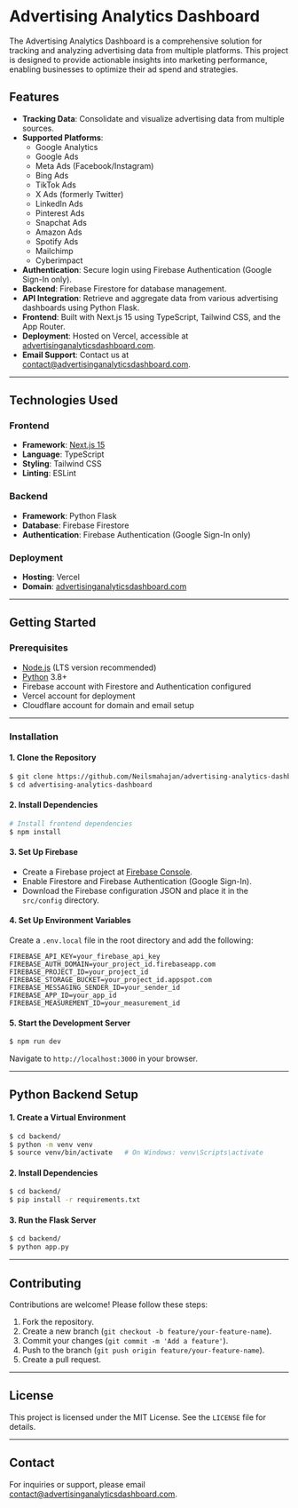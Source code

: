 # Advertising Analytics Dashboard

The Advertising Analytics Dashboard is a comprehensive solution for tracking and analyzing advertising data from multiple platforms. This project is designed to provide actionable insights into marketing performance, enabling businesses to optimize their ad spend and strategies. 

## Features

- **Tracking Data**: Consolidate and visualize advertising data from multiple sources.
- **Supported Platforms**:
  - Google Analytics
  - Google Ads
  - Meta Ads (Facebook/Instagram)
  - Bing Ads
  - TikTok Ads
  - X Ads (formerly Twitter)
  - LinkedIn Ads
  - Pinterest Ads
  - Snapchat Ads
  - Amazon Ads
  - Spotify Ads
  - Mailchimp
  - Cyberimpact
- **Authentication**: Secure login using Firebase Authentication (Google Sign-In only).
- **Backend**: Firebase Firestore for database management.
- **API Integration**: Retrieve and aggregate data from various advertising dashboards using Python Flask.
- **Frontend**: Built with Next.js 15 using TypeScript, Tailwind CSS, and the App Router.
- **Deployment**: Hosted on Vercel, accessible at [advertisinganalyticsdashboard.com](https://advertisinganalyticsdashboard.com).
- **Email Support**: Contact us at [contact@advertisinganalyticsdashboard.com](mailto:contact@advertisinganalyticsdashboard.com).

---

## Technologies Used

### Frontend
- **Framework**: [Next.js 15](https://nextjs.org/)
- **Language**: TypeScript
- **Styling**: Tailwind CSS
- **Linting**: ESLint

### Backend
- **Framework**: Python Flask
- **Database**: Firebase Firestore
- **Authentication**: Firebase Authentication (Google Sign-In only)

### Deployment
- **Hosting**: Vercel
- **Domain**: [advertisinganalyticsdashboard.com](https://advertisinganalyticsdashboard.com)

---

## Getting Started

### Prerequisites

- [Node.js](https://nodejs.org/) (LTS version recommended)
- [Python](https://www.python.org/) 3.8+
- Firebase account with Firestore and Authentication configured
- Vercel account for deployment
- Cloudflare account for domain and email setup

---

### Installation

#### 1. Clone the Repository
```bash
$ git clone https://github.com/Neilsmahajan/advertising-analytics-dashboard.git
$ cd advertising-analytics-dashboard
```

#### 2. Install Dependencies
```bash
# Install frontend dependencies
$ npm install
```

#### 3. Set Up Firebase
- Create a Firebase project at [Firebase Console](https://console.firebase.google.com/).
- Enable Firestore and Firebase Authentication (Google Sign-In).
- Download the Firebase configuration JSON and place it in the `src/config` directory.

#### 4. Set Up Environment Variables
Create a `.env.local` file in the root directory and add the following:
```env
FIREBASE_API_KEY=your_firebase_api_key
FIREBASE_AUTH_DOMAIN=your_project_id.firebaseapp.com
FIREBASE_PROJECT_ID=your_project_id
FIREBASE_STORAGE_BUCKET=your_project_id.appspot.com
FIREBASE_MESSAGING_SENDER_ID=your_sender_id
FIREBASE_APP_ID=your_app_id
FIREBASE_MEASUREMENT_ID=your_measurement_id
```

#### 5. Start the Development Server
```bash
$ npm run dev
```
Navigate to `http://localhost:3000` in your browser.

---

## Python Backend Setup

#### 1. Create a Virtual Environment
```bash
$ cd backend/
$ python -m venv venv
$ source venv/bin/activate   # On Windows: venv\Scripts\activate
```

#### 2. Install Dependencies
```bash
$ cd backend/
$ pip install -r requirements.txt
```

#### 3. Run the Flask Server
```bash
$ cd backend/
$ python app.py
```

---

## Contributing

Contributions are welcome! Please follow these steps:

1. Fork the repository.
2. Create a new branch (`git checkout -b feature/your-feature-name`).
3. Commit your changes (`git commit -m 'Add a feature'`).
4. Push to the branch (`git push origin feature/your-feature-name`).
5. Create a pull request.

---

## License

This project is licensed under the MIT License. See the `LICENSE` file for details.

---

## Contact

For inquiries or support, please email [contact@advertisinganalyticsdashboard.com](mailto:contact@advertisinganalyticsdashboard.com).